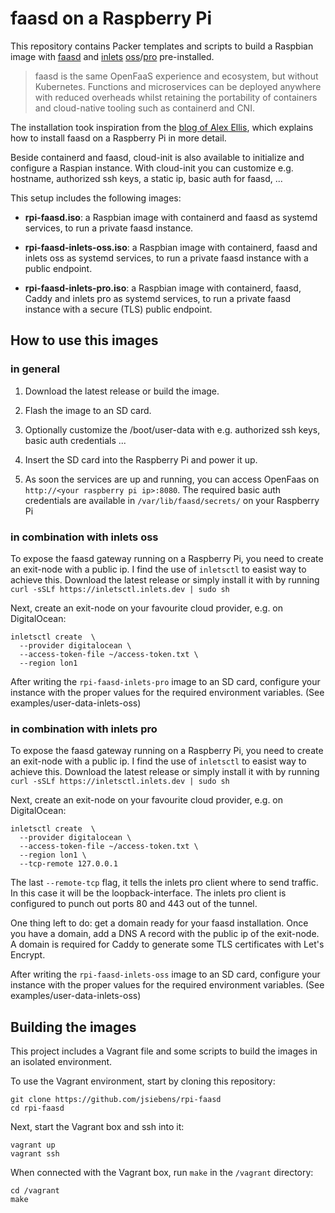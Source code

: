 # faasd on a Raspberry Pi

This repository contains Packer templates and scripts to build a Raspbian image with [faasd](https://github.com/openfaas/faasd) and [inlets](https://inlets.dev) [oss](https://github.com/inlets/inlets)/[pro](https://github.com/inlets/inlets-pro) pre-installed.

> faasd is the same OpenFaaS experience and ecosystem, but without Kubernetes. Functions and microservices can be deployed anywhere with reduced overheads whilst retaining the portability of containers and cloud-native tooling such as containerd and CNI.

The installation took inspiration from the [blog of Alex Ellis](https://blog.alexellis.io/faasd-for-lightweight-serverless/), which explains how to install faasd on a Raspberry Pi in more detail.

Beside containerd and faasd, cloud-init is also available to initialize and configure a Raspian instance. With cloud-init you can customize e.g. hostname, authorized ssh keys, a static ip, basic auth for faasd, ... 

This setup includes the following images:

- __rpi-faasd.iso__: a Raspbian image with containerd and faasd as systemd services, to run a private faasd instance.

- __rpi-faasd-inlets-oss.iso__: a Raspbian image with containerd, faasd and inlets oss as systemd services, to run a private faasd instance with a public endpoint.

- __rpi-faasd-inlets-pro.iso__: a Raspbian image with containerd, faasd, Caddy and inlets pro as systemd services, to run a private faasd instance with a secure (TLS) public endpoint.

## How to use this images

### in general

1. Download the latest release or build the image.

2. Flash the image to an SD card.

3. Optionally customize the /boot/user-data with e.g. authorized ssh keys, basic auth credentials ...

4. Insert the SD card into the Raspberry Pi and power it up.

5. As soon the services are up and running, you can access OpenFaas on `http://<your raspberry pi ip>:8080`. The required basic auth credentials are available in `/var/lib/faasd/secrets/` on your Raspberry Pi

### in combination with inlets oss

To expose the faasd gateway running on a Raspberry Pi, you need to create an exit-node with a public ip.
I find the use of `inletsctl` to easist way to achieve this. Download the latest release or simply install it with by running `curl -sSLf https://inletsctl.inlets.dev | sudo sh`

Next, create an exit-node on your favourite cloud provider, e.g. on DigitalOcean:

```
inletsctl create  \   
  --provider digitalocean \   
  --access-token-file ~/access-token.txt \   
  --region lon1
```

After writing the `rpi-faasd-inlets-pro` image to an SD card, configure your instance with the proper values for the required environment variables. (See examples/user-data-inlets-oss)

### in combination with inlets pro

To expose the faasd gateway running on a Raspberry Pi, you need to create an exit-node with a public ip.
I find the use of `inletsctl` to easist way to achieve this. Download the latest release or simply install it with by running `curl -sSLf https://inletsctl.inlets.dev | sudo sh`

Next, create an exit-node on your favourite cloud provider, e.g. on DigitalOcean:

```
inletsctl create  \   
  --provider digitalocean \   
  --access-token-file ~/access-token.txt \   
  --region lon1 \
  --tcp-remote 127.0.0.1
```

The last `--remote-tcp` flag, it tells the inlets pro client where to send traffic. In this case it will be the loopback-interface. The inlets pro client is configured to punch out ports 80 and 443 out of the tunnel.

One thing left to do: get a domain ready for your faasd installation. Once you have a domain, add a DNS A record with the public ip of the exit-node. A domain is required for Caddy to generate some TLS certificates with Let's Encrypt.

After writing the `rpi-faasd-inlets-oss` image to an SD card, configure your instance with the proper values for the required environment variables. (See examples/user-data-inlets-oss)

## Building the images

This project includes a Vagrant file and some scripts to build the images in an isolated environment.

To use the Vagrant environment, start by cloning this repository:

```
git clone https://github.com/jsiebens/rpi-faasd
cd rpi-faasd
```

Next, start the Vagrant box and ssh into it:

```
vagrant up
vagrant ssh
```

When connected with the Vagrant box, run `make` in the `/vagrant` directory:

```
cd /vagrant
make
```
